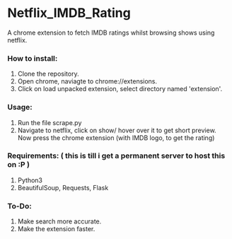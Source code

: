 # Netflix_IMDB_Rating
A chrome extension to fetch IMDB ratings whilst browsing shows using netflix.
### How to install: 
1) Clone the repository.
2) Open chrome, naviagte to chrome://extensions.
3) Click on load unpacked extension, select directory named 'extension'.
### Usage:
1) Run the file scrape.py
2) Navigate to netflix, click on show/ hover over it to get short preview.
Now press the chrome extension (with IMDB logo, to get the rating)
### Requirements: ( this is till i get a permanent server to host this on :P )
1) Python3 <br>
2) BeautifulSoup, Requests, Flask
### To-Do:
1) Make search more accurate.
2) Make the extension faster. 
